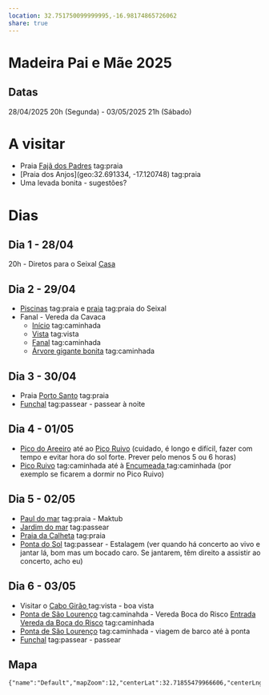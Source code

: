 ```yaml
---
location: 32.751750099999995,-16.98174865726062
share: true
---
```

# Madeira Pai e Mãe 2025
## Datas

28/04/2025 20h (Segunda) - 03/05/2025 21h (Sábado)

# A visitar

- Praia [Fajã dos Padres](geo:32.6567461,-17.0255486) tag:praia
- [Praia dos Anjos](geo:32.691334, -17.120748) tag:praia
- Uma levada bonita - sugestões?

# Dias

## Dia 1 - 28/04

20h - Diretos para o Seixal [Casa](geo:32.82349,-17.11032)

## Dia 2 - 29/04 

- [Piscinas](geo:32.827060,-17.110493) tag:praia e [praia](geo:32.821916,-17.103071) tag:praia do Seixal
- Fanal - Vereda da Cavaca 
	- [Início](geo:32.815641,-17.113282) tag:caminhada
	- [Vista](geo:32.808995,-17.125437) tag:vista 
	- [Fanal](geo:32.809781,-17.140846) tag:caminhada   
	- [Árvore gigante bonita](geo:32.819538,-17.14731) tag:caminhada

## Dia 3 - 30/04

- Praia [Porto Santo](geo:33.0657845,-16.336223627136313) tag:praia
- [Funchal](geo:32.64965,-16.908679) tag:passear - passear à noite
## Dia 4 - 01/05

- [Pico do Areeiro](geo:32.7355733,-16.9286501) até ao [Pico Ruivo](geo:32.7603786,-16.9437638) (cuidado, é longo e difícil, fazer com tempo e evitar hora do sol forte. Prever pelo menos 5 ou 6 horas)
-  [Pico Ruivo](geo:32.7603786,-16.9437638) tag:caminhada até à [Encumeada ](geo:32.74409635,-17.0184637) tag:caminhada (por exemplo se ficarem a dormir no Pico Ruivo)

## Dia 5 - 02/05

- [Paul do mar](geo:32.7547748,-17.227238) tag:praia - Maktub
- [Jardim do mar](geo:32.7375582,-17.2111304) tag:passear
- [Praia da Calheta](geo:32.7185635,-17.174060227941702) tag:praia
- [Ponta do Sol](geo:32.681068,-17.104073) tag:passear - Estalagem (ver quando há concerto ao vivo e jantar lá, bom mas um bocado caro. Se jantarem, têm direito a assistir ao concerto, acho eu)

## Dia 6 - 03/05

- Visitar o [Cabo Girão ](geo:32.6564403,-17.004440570955882) tag:vista - boa vista
- [Ponta de São Lourenço](geo:32.74513805,-16.711407852875524) tag:caminahda - Vereda Boca do Risco [Entrada Vereda da Boca do Risco](geo:32.748844,-16.741025) tag:caminhada
- [Ponta de São Lourenço](geo:32.74513805,-16.711407852875524) tag:caminhada - viagem de barco até à ponta
- [Funchal](geo:32.64965,-16.908679) tag:passear - passear

## Mapa

```mapview
{"name":"Default","mapZoom":12,"centerLat":32.71855479966606,"centerLng":-17.295913696289066,"query":"path:\"1_Personal/1_Travel/4_Madeira2025_paiMae.md\"","chosenMapSource":0,"autoFit":false,"lock":false,"showLinks":false,"linkColor":"red","markerLabels":"off","embeddedHeight":600}
```

